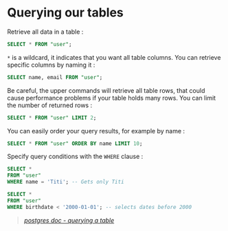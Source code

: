 # Querying our tables

Retrieve all data in a table :

````sql
SELECT * FROM "user";
````

`*` is a wildcard, it indicates that you want all table columns.
You can retrieve specific columns by naming it :
````sql
SELECT name, email FROM "user";
````

Be careful, the upper commands will retrieve all table rows, that could cause
performance problems if your table holds many rows.
You can limit the number of returned rows :
````sql
SELECT * FROM "user" LIMIT 2;
````

You can easily order your query results, for example by name :
````sql
SELECT * FROM "user" ORDER BY name LIMIT 10;
````

Specify query conditions with the `WHERE` clause :

````sql
SELECT *
FROM "user"
WHERE name = 'Titi'; -- Gets only Titi

SELECT *
FROM "user"
WHERE birthdate < '2000-01-01'; -- selects dates before 2000
````

> *[postgres doc - querying a table](https://www.postgresql.org/docs/15/tutorial-select.html)*
